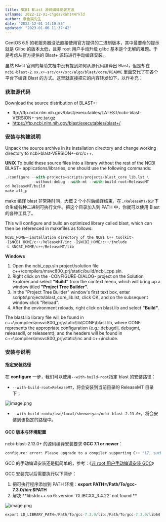```yaml
---
title: NCBI Blast 源码编译安装方法
urlname: 2022-12-01-chgoa2xahz44rkld
author: 章鱼猫先生
date: "2022-12-01 14:10:55"
updated: "2023-01-06 11:37:42"
---
```


CentOS 6.5 的老服务器没法直接使用官方提供的二进制版本，其中最要命的提示就是 Glibc 的版本太低，且非 root 用户手动升级 glibc 基本是个无解的难题。于是考虑从官方提供的 Blast+ 源码进行手动编译安装。

虽然 Blast 官网的帮助文档中没有提到如何从源代码编译出 Blast，但是却在 `ncbi-blast-2.xx.x+-src/c++/src/algo/blast/core/README` 里面交代了在各个平台下编译 Blast 的方式。这里就直接把它的内容转发如下，以作补充：

### 获取源代码

Download the source distribution of BLAST+:

- ftp\://ftp.ncbi.nlm.nih.gov/blast/executables/LATEST/ncbi-blast-VERSION+-src.tar.gz
- <https://ftp.ncbi.nlm.nih.gov/blast/executables/blast+/>

### 安装与构建说明

Unpack the source archive in its installation directory and change working directory to ncbi-blast-VERSION+-src/c++.

**UNIX**
To build these source files into a library without the rest of the NCBI BLAST+ applications/libraries, one should use the following commands:

```python
./configure --with-projects=scripts/projects/blast_core_lib.lst \
            --without-debug --with-mt --with-build-root=ReleaseMT
cd ReleaseMT/build
make all_p
```

make 编译 blast 非常耗时间，大概 2 个小时后编译结束，在`./ReleaseMT/bin`下会生成各种二进制可执行文件。把这个目录加入到 PATH 中，你就可以使用 Blast 的各种工具了。

This will configure and build an optimized library called blast, which can then be referenced in makefiles as follows:

```python
NCBI_HOME=<installation directory of the NCBI C++ toolkit>
-I$NCBI_HOME/c++/ReleaseMT/inc -I$NCBI_HOME/c++/include
-L $NCBI_HOME/c++/ReleaseMT/lib
```

**Windows**

1.  Open the ncbi_cpp.sln project/solution file c++/compilers/msvc800_prj/static/build/ncbi_cpp.sln.
2.  Right click on the -CONFIGURE-DIALOG- project on the Solution Explorer and select **"Build"** from the context menu, which will bring up a window titled **"Project Tree Builder"**.
3.  In the "Project Tree Builder" window's first text box, enter scripts\projects\blast_core_lib.lst, click OK, and on the subsequent window click "Reload".
4.  After the environment reloads, right click on blast.lib and select **"Build"**.

The blast.lib library file will be found in c++\compilers\msvc800_prj\static\lib\CONF\blast.lib, where CONF represents the appropriate configuration (e.g.: debugdll, debugmt, releasedll, or releasemt), and the headers will be found in c++\compilers\msvc800_prj\static\inc and c++\include.

### 安装与说明

#### 指定安装路径

在 **configure** 一步，我们可以使用`--with-build-root`指定 blast 的安装路径：

- `--with-build-root=ReleaseMT`，将会安装到当前目录的 ReleaseMT 目录下；

![image.png](https://shub-1251708715.cos.ap-guangzhou.myqcloud.com/elog-cookbook-img/FoG_RuZNkxg3zk0ce5iDaQaYUYbr.png)

- `--with-build-root=/usr/local/shenweiyan/ncbi-blast-2.13.0+`，将会安装到该指定的路径中。

#### GCC 版本与环境配置

ncbi-blast-2.13.0+ 的源码编译安装要求 **GCC 7.1 or newer**：

```python
configure: error: Please upgrade to a compiler supporting C++ '17, such as GCC 7.1 or newer.
```

GCC 的手动编译安装还是挺简单的，参考：《[非 root 用户手动编译安装 GCC](https://www.yuque.com/shenweiyan/cookbook/linux-gcc-install?view=doc_embed)》

GCC 安装完以后需要执行以下两步：

1.  把可执行程序添加到 PATH 环境：**export PATH=/Path/To/gcc-7.3.0/bin:$PATH**
2.  解决 \*\*libstdc++.so.6: version \`GLIBCXX_3.4.22' not found \*\*

![image.png](https://shub-1251708715.cos.ap-guangzhou.myqcloud.com/elog-cookbook-img/FpcXY1qyhMM4EIGgd5lx2ashEm8-.png)

```python
export LD_LIBRARY_PATH=/Path/To/gcc-7.3.0/lib:/Path/To/gcc-7.3.0/lib64:$LD_LIBRARY_PATH
```
